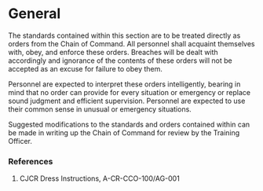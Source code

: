 # General

The standards contained within this section are to be treated directly as orders from the Chain of Command. All personnel shall acquaint themselves with, obey, and enforce these orders. Breaches will be dealt with accordingly and ignorance of the contents of these orders will not be accepted as an excuse for failure to obey them.

Personnel are expected to interpret these orders intelligently, bearing in mind that no order can provide for every situation or emergency or replace sound judgment and efficient supervision. Personnel are expected to use their common sense in unusual or emergency situations.

Suggested modifications to the standards and orders contained within can be made in writing up the Chain of Command for review by the Training Officer.

### References

1. CJCR Dress Instructions, A-CR-CCO-100/AG-001


